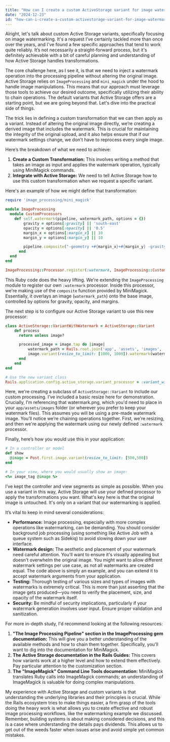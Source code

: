```yaml
---
title: "How can I create a custom ActiveStorage variant for image watermarking?"
date: "2024-12-23"
id: "how-can-i-create-a-custom-activestorage-variant-for-image-watermarking"
---
```


Alright, let's talk about custom Active Storage variants, specifically focusing on image watermarking. It's a request I’ve certainly tackled more than once over the years, and I've found a few specific approaches that tend to work quite reliably. It’s not necessarily a straight-forward process, but it's definitely achievable with a bit of careful planning and understanding of how Active Storage handles transformations.

The core challenge here, as I see it, is that we need to inject a watermark operation into the processing pipeline without altering the original image. Active Storage relies on `ImageProcessing` and `mini_magick` under the hood to handle image manipulations. This means that our approach must leverage those tools to achieve our desired outcome, specifically utilizing their ability to chain operations. The default variants that Active Storage offers are a starting point, but we are going beyond that. Let's dive into the practical side of things.

The trick lies in defining a custom transformation that we can then apply as a variant. Instead of altering the original image directly, we’re creating a derived image that includes the watermark. This is crucial for maintaining the integrity of the original upload, and it also helps ensure that if our watermark settings change, we don't have to reprocess every single image.

Here’s the breakdown of what we need to achieve:
1. **Create a Custom Transformation:** This involves writing a method that takes an image as input and applies the watermark operation, typically using MiniMagick commands.
2. **Integrate with Active Storage:** We need to tell Active Storage how to use this custom transformation when we request a specific variant.

Here's an example of how we might define that transformation:

```ruby
require 'image_processing/mini_magick'

module ImageProcessing
  module CustomProcessors
    def self.watermark(pipeline, watermark_path, options = {})
        gravity = options[:gravity] || 'south-east'
        opacity = options[:opacity] || '0.5'
        margin_x = options[:margin_x] || 10
        margin_y = options[:margin_y] || 10

        pipeline.composite("-geometry +#{margin_x}+#{margin_y} -gravity #{gravity} -dissolve #{opacity*100}% #{watermark_path}")
      end
  end
end

ImageProcessing::Processor.register(:watermark, ImageProcessing::CustomProcessors.method(:watermark))
```

This Ruby code does the heavy lifting. We're extending the `ImageProcessing` module to register our own `:watermark` processor. Inside this processor, we're making use of the `composite` function provided by MiniMagick. Essentially, it overlays an image (`watermark_path`) onto the base image, controlled by options for gravity, opacity, and margins.

The next step is to configure our Active Storage variant to use this new processor:

```ruby
class ActiveStorage::VariantWithWatermark < ActiveStorage::Variant
    def process
      return unless image?

      processed_image = image.tap do |image|
          watermark_path = Rails.root.join('app', 'assets', 'images', 'watermark.png')
          image.variant(resize_to_limit: [1000, 1000]).watermark(watermark_path, gravity: 'south-west', opacity: 0.7, margin_x: 20, margin_y: 20)
      end
    end
end

# Use the new variant class
Rails.application.config.active_storage.variant_processor = :variant_with_watermark
```

Here, we're creating a subclass of `ActiveStorage::Variant` to include our custom processing. I’ve included a basic resize here for demonstration. Crucially, I’m referencing that watermark.png, which you'd need to place in your `app/assets/images` folder (or wherever you prefer to keep your watermark files). This assumes you will be using a pre-made watermark image. You’ll notice we’re chaining operations together. First, we're resizing, and then we're applying the watermark using our newly defined `:watermark` processor.

Finally, here’s how you would use this in your application:

```ruby
# In a controller or model
def show
  @image = Post.first.image.variant(resize_to_limit: [500,500])
end

# In your view, where you would usually show an image:
<%= image_tag @image %>
```

I’ve kept the controller and view segments as simple as possible. When you use a variant in this way, Active Storage will use your defined processor to apply the transformations you want. What's key here is that the original image is untouched. It's only on a variant that our watermarking is applied.

It’s vital to keep in mind several considerations:

*   **Performance:** Image processing, especially with more complex operations like watermarking, can be demanding. You should consider background job processing (using something like Active Job with a queue system such as Sidekiq) to avoid slowing down your user interface.
*   **Watermark design:** The aesthetic and placement of your watermark need careful attention. You'll want to ensure it's visually appealing but doesn't overwhelm the original image. You might want to allow different watermark settings per use case, as not all watermarks are created equal. The code above is simply an example, and you can extend it to accept watermark arguments from your application.
*   **Testing:** Thorough testing of various sizes and types of images with watermarks is extremely critical. This is more than just asserting that the image gets produced—you need to verify the placement, size, and opacity of the watermark itself.
*   **Security:** Be mindful of security implications, particularly if your watermark generation involves user input. Ensure proper validation and sanitization.

For more in-depth study, I'd recommend looking at the following resources:

1.  **"The Image Processing Pipeline" section in the ImageProcessing gem documentation:** This will give you a better understanding of the available methods and how to chain them together. Specifically, you'll want to dig into the documentation for MiniMagick.
2.  **The Active Storage documentation in the Rails Guides:** This covers how variants work at a higher level and how to extend them effectively. Pay particular attention to the customization section.
3.  **The "ImageMagick" Command Line Tools documentation:** MiniMagick translates Ruby calls into ImageMagick commands; an understanding of ImageMagick is valuable for doing complex manipulations.

My experience with Active Storage and custom variants is that understanding the underlying libraries and their principles is crucial. While the Rails ecosystem tries to make things easier, a firm grasp of the tools doing the heavy work is what allows you to create effective and robust image processing workflows, like the watermarking example we discussed. Remember, building systems is about making considered decisions, and this is a case where understanding the details pays dividends. This allows us to get out of the weeds faster when issues arise and avoid simple yet common mistakes.
